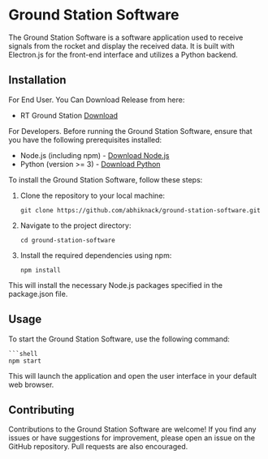 # Ground Station Software

The Ground Station Software is a software application used to receive signals from the rocket and display the received data. It is built with Electron.js for the front-end interface and utilizes a Python backend.

## Installation
For End User.
You Can Download Release from here:
- RT Ground Station [Download](https://github.com/IITB-Rocket-Team-Avionics/Ground-Station-Software/raw/main/setup/RT%20Ground%20Station%20Setup%201.0.0.exe)

For Developers.
Before running the Ground Station Software, ensure that you have the following prerequisites installed:

- Node.js (including npm) - [Download Node.js](https://nodejs.org)
- Python (version >= 3) - [Download Python](https://www.python.org/downloads/)

To install the Ground Station Software, follow these steps:

1. Clone the repository to your local machine:

   ```shell
   git clone https://github.com/abhiknack/ground-station-software.git
2. Navigate to the project directory:
   ```shell
   cd ground-station-software
3. Install the required dependencies using npm:
    ```shell
    npm install
This will install the necessary Node.js packages specified in the package.json file.

## Usage

To start the Ground Station Software, use the following command:
 	
	```shell
 	npm start
This will launch the application and open the user interface in your default web browser.
## Contributing
Contributions to the Ground Station Software are welcome! If you find any issues or have suggestions for improvement, please open an issue on the GitHub repository. Pull requests are also encouraged.



